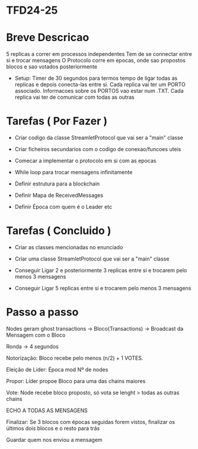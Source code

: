 # TFD24-25

# Breve Descricao

5 replicas a correr em processos independentes
Tem de se connectar entre si e trocar mensagens
O Protocolo corre em epocas, onde sao propostos blocos e sao votados posteriormente

- Setup:
  Timer de 30 segundos para termos tempo de ligar todas as replicas e depois conecta-las entre si.
  Cada replica vai ter um PORTO associado. Informacoes sobre os PORTOS vao estar num .TXT.
  Cada replica vai ter de comunicar com todas as outras

# Tarefas ( Por Fazer )

- Criar codigo da classe StreamletProtocol que vai ser a "main" classe
- Criar ficheiros secundarios com o codigo de conexao/funcoes uteis
- Comecar a implementar o protocolo em si com as epocas
- While loop para trocar mensagens infinitamente

- Definir estrutura para a blockchain
- Definir Mapa de ReceivedMessages

- Definir Época com quem é o Leader etc

# Tarefas ( Concluido )

- Criar as classes mencionadas no enunciado
- Criar uma classe StreamletProtocol que vai ser a "main" classe

- Conseguir Ligar 2 e posteriormente 3 replicas entre si e trocarem pelo menos 3 mensagens
- Conseguir Ligar 5 replicas entre si e trocarem pelo menos 3 mensagens

# Passo a passo
Nodes geram ghost transactions -> Bloco(Transactions) -> Broadcast da Mensagem com o Bloco

Ronda -> 4 segundos

Notorização: Bloco recebe pelo menos (n/2) + 1 VOTES. 

Eleição de Lider: Época mod Nº de nodes

Propor: Líder propoe Bloco para uma das chains maiores

Vote: Node recebe bloco proposto, só vota se lenght > todas as outras chains

ECHO A TODAS AS MENSAGENS

Finalizar: Se 3 blocos com épocas seguidas forem vistos, finalizar os últimos dois blocos e o resto para trás

Guardar quem nos enviou a mensagem
